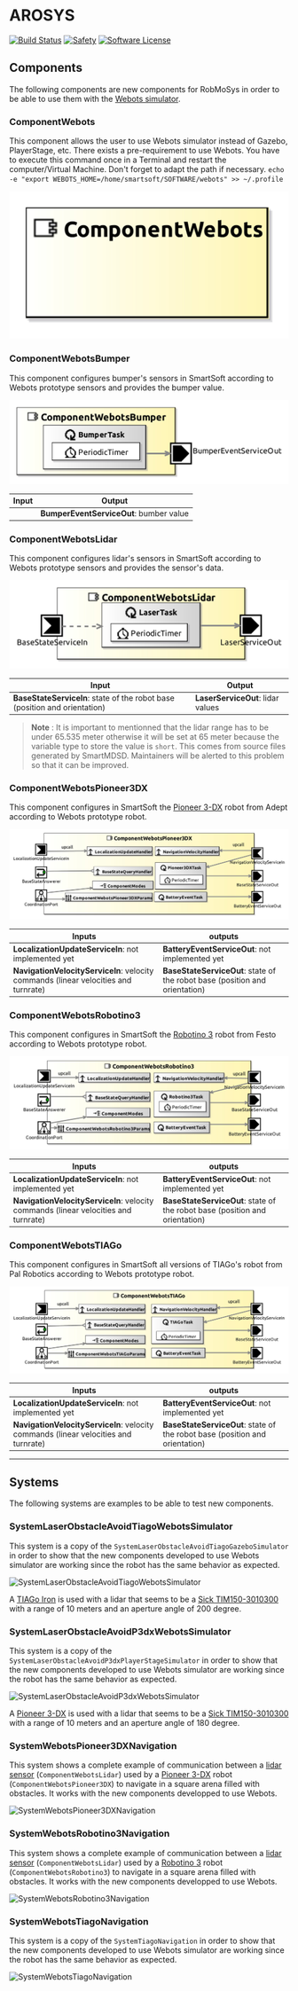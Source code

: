 # AROSYS

[![Build Status](https://travis-ci.com/cyberbotics/AROSYS.svg?token=F34e6fzg7bnX1UAbdRpa&branch=master)](https://travis-ci.com/cyberbotics/AROSYS)
[![Safety](https://img.shields.io/badge/safety-secure-brightgreen.svg)](https://app.gitguardian.com)
[![Software License](https://img.shields.io/badge/license-Apache--2.0-brightgreen.svg)](LICENSE) 

## Components
The following components are new components for RobMoSys in order to be able to use them with the [Webots simulator](https://cyberbotics.com).

### ComponentWebots
This component allows the user to use Webots simulator instead of Gazebo, PlayerStage, etc. There exists a pre-requirement to use Webots. You have to execute this command once in a Terminal and restart the computer/Virtual Machine. Don't forget to adapt the path if necessary.
`echo -e "export WEBOTS_HOME=/home/smartsoft/SOFTWARE/webots" >> ~/.profile`

![ComponentWebots](ComponentWebots/model/ComponentWebotsComponentDefinition.jpg)

### ComponentWebotsBumper

This component configures bumper's sensors in SmartSoft according to Webots prototype sensors and provides the bumper value.

![ComponentWebotsBumper](ComponentWebotsBumper/model/ComponentWebotsBumperComponentDefinition.jpg)

| Input  | Output |
| ------ | ------ |
|   | **BumperEventServiceOut**: bumber value |


### ComponentWebotsLidar

This component configures lidar's sensors in SmartSoft according to Webots prototype sensors and provides the sensor's data.

![ComponentWebotsLidar](ComponentWebotsLidar/model/ComponentWebotsLidarComponentDefinition.jpg)

| Input  | Output |
| ------ | ------ |
| **BaseStateServiceIn**: state of the robot base (position and orientation) | **LaserServiceOut**: lidar values |

> **Note** : It is important to mentionned that the lidar range has to be under 65.535 meter otherwise it will be set at 65 meter because the variable type to store the value is `short`. This comes from source files generated by SmartMDSD. Maintainers will be alerted to this problem so that it can be improved.

### ComponentWebotsPioneer3DX
This component configures in SmartSoft the [Pioneer 3-DX](https://cyberbotics.com/doc/guide/pioneer-3dx) robot from Adept according to Webots prototype robot.

![ComponentWebotsPioneer3DX](ComponentWebotsPioneer3DX/model/ComponentWebotsPioneer3DXComponentDefinition.jpg)

| Inputs  | outputs |
| ------- | ------- |
| **LocalizationUpdateServiceIn**: not implemented yet | **BatteryEventServiceOut**: not implemented yet |
| **NavigationVelocityServiceIn**: velocity commands (linear velocities and turnrate) | **BaseStateServiceOut**: state of the robot base (position and orientation) |

### ComponentWebotsRobotino3
This component configures in SmartSoft the [Robotino 3](https://cyberbotics.com/doc/guide/robotino3) robot from Festo according to Webots prototype robot.

![ComponentWebotsRobotino3](ComponentWebotsRobotino3/model/ComponentWebotsRobotino3ComponentDefinition.jpg)

| Inputs  | outputs |
| ------- | ------- |
| **LocalizationUpdateServiceIn**: not implemented yet | **BatteryEventServiceOut**: not implemented yet |
| **NavigationVelocityServiceIn**: velocity commands (linear velocities and turnrate) | **BaseStateServiceOut**: state of the robot base (position and orientation) |

### ComponentWebotsTIAGo
This component configures in SmartSoft all versions of TIAGo's  robot from Pal Robotics according to Webots prototype robot.

![ComponentWebotsTIAGo](ComponentWebotsTIAGo/model/ComponentWebotsTIAGoComponentDefinition.jpg)

| Inputs  | outputs |
| ------- | ------- |
| **LocalizationUpdateServiceIn**: not implemented yet | **BatteryEventServiceOut**: not implemented yet |
| **NavigationVelocityServiceIn**: velocity commands (linear velocities and turnrate) | **BaseStateServiceOut**: state of the robot base (position and orientation) |

---

## Systems
The following systems are examples to be able to test new components.

### SystemLaserObstacleAvoidTiagoWebotsSimulator
This system is a copy of the `SystemLaserObstacleAvoidTiagoGazeboSimulator` in order to show that the new components developed to use Webots simulator are working since the robot has the same behavior as expected.

![SystemLaserObstacleAvoidTiagoWebotsSimulator](SystemLaserObstacleAvoidTiagoWebotsSimulator/model/SystemLaserObstacleAvoidTiagoWebotsSimulator.jpg)

A [TIAGo Iron](https://cyberbotics.com/doc/guide/tiago-iron) is used with a lidar that seems to be a [Sick TIM150-3010300](https://www.sick.com/ca/en/detection-and-ranging-solutions/2d-lidar-sensors/tim1xx/tim150-3010300/p/p595144?ff_data=JmZmX2lkPXA1OTUxNDQmZmZfbWFzdGVySWQ9cDU5NTE0NCZmZl90aXRsZT1UaU0xNTAtMzAxMDMwMCZmZl9xdWVyeT0mZmZfcG9zPTImZmZfb3JpZ1Bvcz0yJmZmX3BhZ2U9MSZmZl9wYWdlU2l6ZT0yNCZmZl9vcmlnUGFnZVNpemU9MjQmZmZfc2ltaT05MS4w) with a range of 10 meters and an aperture angle of 200 degree.

### SystemLaserObstacleAvoidP3dxWebotsSimulator
This system is a copy of the `SystemLaserObstacleAvoidP3dxPlayerStageSimulator` in order to show that the new components developed to use Webots simulator are working since the robot has the same behavior as expected.

![SystemLaserObstacleAvoidP3dxWebotsSimulator](SystemLaserObstacleAvoidP3dxWebotsSimulator/model/SystemLaserObstacleAvoidP3dxWebotsSimulator.jpg)

A [Pioneer 3-DX](https://cyberbotics.com/doc/guide/pioneer-3dx) is used with a lidar that seems to be a [Sick TIM150-3010300](https://www.sick.com/ca/en/detection-and-ranging-solutions/2d-lidar-sensors/tim1xx/tim150-3010300/p/p595144?ff_data=JmZmX2lkPXA1OTUxNDQmZmZfbWFzdGVySWQ9cDU5NTE0NCZmZl90aXRsZT1UaU0xNTAtMzAxMDMwMCZmZl9xdWVyeT0mZmZfcG9zPTImZmZfb3JpZ1Bvcz0yJmZmX3BhZ2U9MSZmZl9wYWdlU2l6ZT0yNCZmZl9vcmlnUGFnZVNpemU9MjQmZmZfc2ltaT05MS4w) with a range of 10 meters and an aperture angle of 180 degree.

### SystemWebotsPioneer3DXNavigation
This system shows a complete example of communication between a [lidar sensor](https://cyberbotics.com/doc/guide/lidar-sensors) (`ComponentWebotsLidar`) used by a [Pioneer 3-DX](https://cyberbotics.com/doc/guide/pioneer-3dx) robot (`ComponentWebotsPioneer3DX`) to navigate in a square arena filled with obstacles. It works with the new components developped to use Webots.

![SystemWebotsPioneer3DXNavigation](SystemWebotsPioneer3DXNavigation/model/SystemWebotsPioneer3DXNavigation.jpg)

### SystemWebotsRobotino3Navigation
This system shows a complete example of communication between a [lidar sensor](https://cyberbotics.com/doc/guide/lidar-sensors) (`ComponentWebotsLidar`) used by a [Robotino 3](https://cyberbotics.com/doc/guide/robotino3) robot (`ComponentWebotsRobotino3`) to navigate in a square arena filled with obstacles. It works with the new components developped to use Webots.

![SystemWebotsRobotino3Navigation](SystemWebotsRobotino3Navigation/model/SystemWebotsRobotino3Navigation.jpg)

### SystemWebotsTiagoNavigation
This system is a copy of the `SystemTiagoNavigation` in order to show that the new components developed to use Webots simulator are working since the robot has the same behavior as expected.

![SystemWebotsTiagoNavigation](SystemWebotsTiagoNavigation/model/SystemWebotsTiagoNavigation.jpg)

